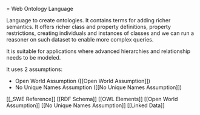 = Web Ontology Language

Language to create ontologies. It contains terms for adding richer semantics. It offers richer class and property definitions, property restrictions, creating individuals and instances of classes and we can run a reasoner on such dataset to enable more complex queries.

It is suitable for applications where advanced hierarchies and relationship needs to be modeled.

It uses 2 assumptions:
- Open World Assumption ([[Open World Assumption]])
- No Unique Names Assumption ([[No Unique Names Assumption]])


[[_SWE Reference]]
[[RDF Schema]]
[[OWL Elements]]
[[Open World Assumption]]
[[No Unique Names Assumption]]
[[Linked Data]]